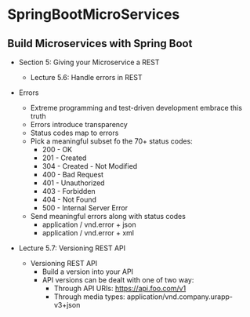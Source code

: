 # SpringBootMicroServices
## Build Microservices with Spring Boot

* Section 5: Giving your Microservice a REST
  * Lecture 5.6: Handle errors in REST
 
* Errors
  * Extreme programming and test-driven development embrace this truth
  * Errors introduce transparency
  * Status codes map to errors
  * Pick a meaningful subset fo the 70+ status codes:
    * 200 - OK
    * 201 - Created
    * 304 - Created - Not Modified
    * 400 - Bad Request
    * 401 - Unauthorized
    * 403 - Forbidden
    * 404 - Not Found
    * 500 - Internal Server Error
  * Send meaningful errors along with status codes
    * application / vnd.error + json
    * application / vnd.error + xml

* Lecture 5.7: Versioning REST API
  * Versioning REST API
    * Build a version into your API
    * API versions can be dealt with one of two way:
      * Through API URIs: https://api.foo.com/v1
      * Through media types: application/vnd.company.urapp-v3+json
